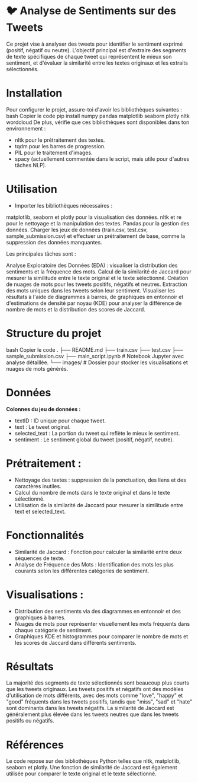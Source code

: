 # 🐦 Analyse de Sentiments sur des Tweets
Ce projet vise à analyser des tweets pour identifier le sentiment exprimé (positif, négatif ou neutre). L'objectif principal est d'extraire des segments de texte spécifiques de chaque tweet qui représentent le mieux son sentiment, et d'évaluer la similarité entre les textes originaux et les extraits sélectionnés.
# Installation
Pour configurer le projet, assure-toi d'avoir les bibliothèques suivantes :
bash
Copier le code
pip install numpy pandas matplotlib seaborn plotly nltk wordcloud
De plus, vérifie que ces bibliothèques sont disponibles dans ton environnement :

- nltk pour le prétraitement des textes.
- tqdm pour les barres de progression.
- PIL pour le traitement d'images.
- spacy (actuellement commentée dans le script, mais utile pour d'autres tâches NLP).
# Utilisation
- Importer les bibliothèques nécessaires :

matplotlib, seaborn et plotly pour la visualisation des données.
nltk et re pour le nettoyage et la manipulation des textes.
Pandas pour la gestion des données.
Charger les jeux de données (train.csv, test.csv, sample_submission.csv) et effectuer un prétraitement de base, comme la suppression des données manquantes.

Les principales tâches sont :

Analyse Exploratoire des Données (EDA) : visualiser la distribution des sentiments et la fréquence des mots.
Calcul de la similarité de Jaccard pour mesurer la similitude entre le texte original et le texte sélectionné.
Création de nuages de mots pour les tweets positifs, négatifs et neutres.
Extraction des mots uniques dans les tweets selon leur sentiment.
Visualiser les résultats à l'aide de diagrammes à barres, de graphiques en entonnoir et d'estimations de densité par noyau (KDE) pour analyser la différence de nombre de mots et la distribution des scores de Jaccard.

# Structure du projet
bash
Copier le code
.
├── README.md
├── train.csv
├── test.csv
├── sample_submission.csv
├── main_script.ipynb  # Notebook Jupyter avec analyse détaillée.
└── images/            # Dossier pour stocker les visualisations et nuages de mots générés.
# Données
**Colonnes du jeu de données :** 
- textID : ID unique pour chaque tweet.
- text : Le tweet original.
- selected_text : La portion du tweet qui reflète le mieux le sentiment.
- sentiment : Le sentiment global du tweet (positif, négatif, neutre).
# Prétraitement :
- Nettoyage des textes : suppression de la ponctuation, des liens et des caractères inutiles.
- Calcul du nombre de mots dans le texte original et dans le texte sélectionné.
- Utilisation de la similarité de Jaccard pour mesurer la similitude entre text et selected_text.
# Fonctionnalités
- Similarité de Jaccard : Fonction pour calculer la similarité entre deux séquences de texte.
- Analyse de Fréquence des Mots : Identification des mots les plus courants selon les différentes catégories de sentiment.
# Visualisations :
  - Distribution des sentiments via des diagrammes en entonnoir et des graphiques à barres.
  - Nuages de mots pour représenter visuellement les mots fréquents dans chaque catégorie de sentiment.
  - Graphiques KDE et histogrammes pour comparer le nombre de mots et les scores de Jaccard dans différents sentiments.
# Résultats
La majorité des segments de texte sélectionnés sont beaucoup plus courts que les tweets originaux.
Les tweets positifs et négatifs ont des modèles d'utilisation de mots différents, avec des mots comme "love", "happy" et "good" fréquents dans les tweets positifs, tandis que "miss", "sad" et "hate" sont dominants dans les tweets négatifs.
La similarité de Jaccard est généralement plus élevée dans les tweets neutres que dans les tweets positifs ou négatifs.
# Références
Le code repose sur des bibliothèques Python telles que nltk, matplotlib, seaborn et plotly. Une fonction de similarité de Jaccard est également utilisée pour comparer le texte original et le texte sélectionné.
